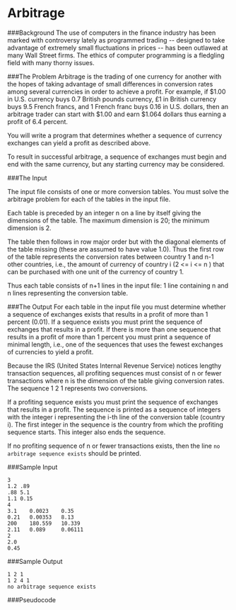 # Arbitrage
###Background
The use of computers in the finance industry has been marked with controversy lately as programmed trading -- designed to take advantage of extremely small fluctuations in prices -- has been outlawed at many Wall Street firms. The ethics of computer programming is a fledgling field with many thorny issues.

###The Problem
Arbitrage is the trading of one currency for another with the hopes of taking advantage of small differences in conversion rates among several currencies in order to achieve a profit. For example, if $1.00 in U.S. currency buys 0.7 British pounds currency, £1 in British currency buys 9.5 French francs, and 1 French franc buys 0.16 in U.S. dollars, then an arbitrage trader can start with $1.00 and earn $1.064 dollars thus earning a profit of 6.4 percent.

You will write a program that determines whether a sequence of currency exchanges can yield a profit as described above.

To result in successful arbitrage, a sequence of exchanges must begin and end with the same currency, but any starting currency may be considered.

###The Input

The input file consists of one or more conversion tables. You must solve the arbitrage problem for each of the tables in the input file.

Each table is preceded by an integer n on a line by itself giving the dimensions of the table. The maximum dimension is 20; the minimum dimension is 2.

The table then follows in row major order but with the diagonal elements of the table missing (these are assumed to have value 1.0). Thus the first row of the table represents the conversion rates between country 1 and n-1 other countries, i.e., the amount of currency of country i (2 <= i <= n ) that can be purchased with one unit of the currency of country 1.

Thus each table consists of n+1 lines in the input file: 1 line containing n and n lines representing the conversion table.

###The Output
For each table in the input file you must determine whether a sequence of exchanges exists that results in a profit of more than 1 percent (0.01). If a sequence exists you must print the sequence of exchanges that results in a profit. If there is more than one sequence that results in a profit of more than 1 percent you must print a sequence of minimal length, i.e., one of the sequences that uses the fewest exchanges of currencies to yield a profit.

Because the IRS (United States Internal Revenue Service) notices lengthy transaction sequences, all profiting sequences must consist of n or fewer transactions where n is the dimension of the table giving conversion rates. The sequence 1 2 1 represents two conversions.

If a profiting sequence exists you must print the sequence of exchanges that results in a profit. The sequence is printed as a sequence of integers with the integer i representing the i-th  line of the conversion table (country i). The first integer in the sequence is the country from which the profiting sequence starts. This integer also ends the sequence.

If no profiting sequence of n or fewer transactions exists, then the line `no arbitrage sequence exists` should be printed.

###Sample Input
```
3
1.2 .89
.88 5.1
1.1 0.15
4
3.1    0.0023    0.35
0.21   0.00353   8.13
200    180.559   10.339
2.11   0.089     0.06111
2
2.0
0.45
```
###Sample Output
```
1 2 1
1 2 4 1
no arbitrage sequence exists
```

###Pseudocode
